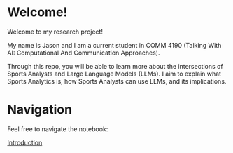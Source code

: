 # Welcome! 
Welcome to my research project! 

My name is Jason and I am a current student in COMM 4190 (Talking With AI: Computational And Communication Approaches).

Through this repo, you will be able to learn more about the intersections of Sports Analysts and Large Language Models (LLMs). I aim to explain what Sports Analytics is, how Sports Analysts can use LLMs, and its implications. 

# Navigation
Feel free to navigate the notebook:

[Introduction](introduction.ipynb)